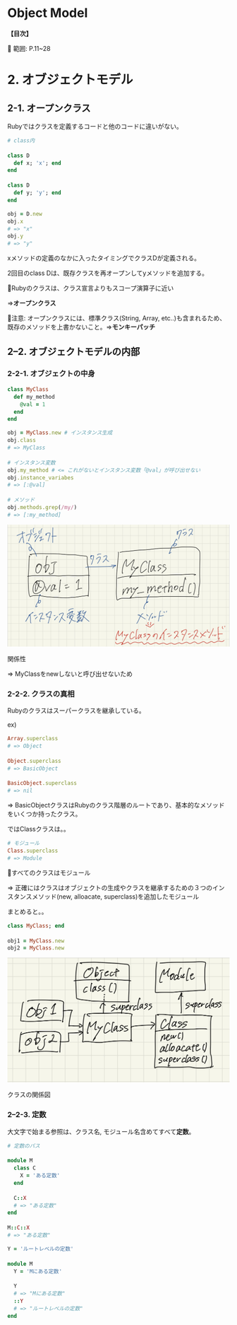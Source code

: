 # Object Model

**【目次】**

<aside>
📖 範囲: P.11~28

</aside>

# 2. オブジェクトモデル


## **2-1. オープンクラス**

Rubyではクラスを定義するコードと他のコードに違いがない。

```ruby
# class内

class D
  def x; 'x'; end
end

class D
  def y; 'y'; end
end
```

```ruby
obj = D.new
obj.x
# => "x"
obj.y
# => "y"
```

xメソッドの定義のなかに入ったタイミングでクラスDが定義される。

2回目のclass Dは、既存クラスを再オープンしてyメソッドを追加する。

🌟Rubyのクラスは、クラス宣言よりもスコープ演算子に近い

⇒**オープンクラス**

👿注意: オープンクラスには、標準クラス(String, Array, etc..)も含まれるため、既存のメソッドを上書かないこと。⇒**モンキーパッチ**

## **2–2. オブジェクトモデルの内部**

### **2-2-1.  オブジェクトの中身**

```ruby
class MyClass
  def my_method
    @val = 1
  end
end
```

```ruby
obj = MyClass.new # インスタンス生成
obj.class
# => MyClass

# インスタンス変数
obj.my_method # <= これがないとインスタンス変数「@val」が呼び出せない
obj.instance_variabes
# => [:@val]

# メソッド
obj.methods.grep(/my/)
# => [:my_method]
```

![関係性](jpeg/003F8034-B596-4ECD-B69D-AE4ADE2EE5C8.jpeg)

関係性

⇒ MyClassをnewしないと呼び出せないため

### **2-2-2.  クラスの真相**

Rubyのクラスはスーパークラスを継承している。

ex)

```ruby
Array.superclass
# => Object

Object.superclass
# => BasicObject

BasicObject.superclass
# => nil
```

⇒ BasicObjectクラスはRubyのクラス階層のルートであり、基本的なメソッドをいくつか持ったクラス。

ではClassクラスは。。

```ruby
# モジュール
Class.superclass
# => Module
```

🌟すべてのクラスはモジュール

⇒ 正確にはクラスはオブジェクトの生成やクラスを継承するための３つのインスタンスメソッド(new, alloacate, superclass)を追加したモジュール

まとめると。。

```ruby
class MyClass; end

obj1 = MyClass.new
obj2 = MyClass.new
```

![クラスの関係図](jpeg/47419801-95A0-456D-BEC7-8C0972CB70E0.jpeg)

クラスの関係図

### **2–2-3.  定数**

大文字で始まる参照は、クラス名, モジュール名含めてすべて**定数**。

```ruby
# 定数のパス

module M
  class C
    X = 'ある定数'
  end

  C::X
  # => "ある定数"
end

M::C::X
# => "ある定数"
```

```ruby
Y = 'ルートレベルの定数'

module M
  Y = 'Mにある定数'

  Y
  # => "Mにある定数"
  ::Y
  # => "ルートレベルの定数"
end
```